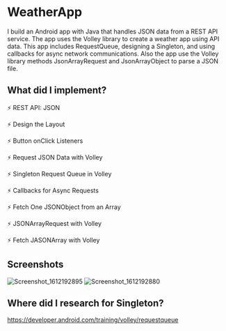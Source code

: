# WeatherApp

I build an Android app with Java that handles JSON data from a REST API service. The app uses the Volley library to create a weather app using API data.
This app includes RequestQueue, designing a Singleton, and using callbacks for async network communications. 
Also the app use the Volley library methods JsonArrayRequest and JsonArrayObject to parse a JSON file.

## What did I implement? ##

⚡️ REST API: JSON

⚡️ Design the Layout

⚡️ Button onClick Listeners

⚡️ Request JSON Data with Volley

⚡️ Singleton Request Queue in Volley

⚡️ Callbacks for Async Requests

⚡️ Fetch One JSONObject from an Array

⚡️ JSONArrayRequest with Volley

⚡️ Fetch JASONArray with Volley

## Screenshots ##

![Screenshot_1612192895](https://user-images.githubusercontent.com/76481422/106485253-12149c00-64b9-11eb-946f-95cf27cc8029.png) ![Screenshot_1612192880](https://user-images.githubusercontent.com/76481422/106485259-1476f600-64b9-11eb-8db1-9eb07fac6317.png)

## Where did I research for Singleton? ##

https://developer.android.com/training/volley/requestqueue
